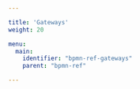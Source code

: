 ```yaml
---

title: 'Gateways'
weight: 20

menu:
  main:
    identifier: "bpmn-ref-gateways"
    parent: "bpmn-ref"

---
```


